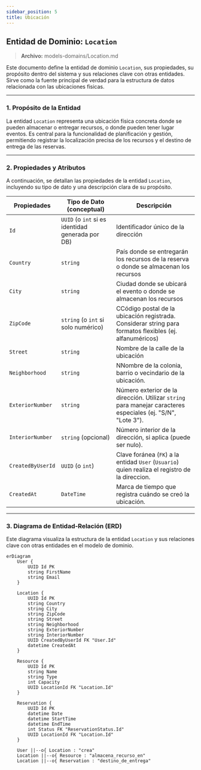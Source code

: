 ```yaml
---
sidebar_position: 5
title: Ubicación
---
```


## Entidad de Dominio: `Location`
> **Archivo:** models-domains/Location.md

Este documento define la entidad de dominio `Location`, sus propiedades, su propósito dentro del sistema y sus relaciones clave con otras entidades. Sirve como la fuente principal de verdad para la estructura de datos relacionada con las ubicaciones fisicas.

---
### 1. Propósito de la Entidad
La entidad `Location` representa una ubicación física concreta donde se pueden almacenar o entregar recursos, o donde pueden tener lugar eventos. Es central para la funcionalidad de planificación y gestión, permitiendo registrar la localización precisa de los recursos y el destino de entrega de las reservas.

---
### 2. Propiedades y Atributos
A continuación, se detallan las propiedades de la entidad `Location`, incluyendo su tipo de dato y una descripción clara de su propósito.



| Propiedades | Tipo de Dato (conceptual) | Descripción |
|-------------|---------------------------|-------------|
| `Id`  | `UUID` (o `int` si es identidad generada por DB) | Identificador único de la dirección |
| `Country` | `string` | País donde se entregarán los recursos de la reserva o donde se almacenan los recursos |
| `City` | `string` | Ciudad donde se ubicará el evento o donde se almacenan los recursos|
| `ZipCode` | `string` (o `int` si solo numérico) | CCódigo postal de la ubicación registrada. Considerar string para formatos flexibles (ej. alfanuméricos)|
| `Street` | `string` | Nombre de la calle de la ubicación |
| `Neighborhood` | `string` | NNombre de la colonia, barrio o vecindario de la ubicación.|
| `ExteriorNumber` | `string` | Número exterior de la dirección. Utilizar `string` para manejar caracteres especiales (ej. "S/N", "Lote 3").|
| `InteriorNumber` | `string` (opcional) |Número interior de la dirección, si aplica (puede ser nulo).|
| `CreatedByUserId` | `UUID` (o `int`) | Clave foránea (`FK`) a la entidad `User` (`Usuario`) quien realiza el registro de la direccion.|
| `CreatedAt` | `DateTime`   | Marca de tiempo que registra cuándo se creó la ubicación. |
---

### 3. Diagrama de Entidad-Relación (ERD)
Este diagrama visualiza la estructura de la entidad `Location` y sus relaciones clave con otras entidades en el modelo de dominio.

```mermaid
erDiagram
    User {
        UUID Id PK
        string FirstName
        string Email
    }
   
    Location {
        UUID Id PK
        string Country
        string City
        string ZipCode
        string Street
        string Neighborhood
        string ExteriorNumber
        string InteriorNumber
        UUID CreatedByUserId FK "User.Id"
        datetime CreatedAt
    }

    Resource {
        UUID Id PK
        string Name
        string Type
        int Capacity
        UUID LocationId FK "Location.Id"
    }

    Reservation {
        UUID Id PK
        datetime Date
        datetime StartTime
        datetime EndTime
        int Status FK "ReservationStatus.Id"
        UUID LocationId FK "Location.Id"
    }
    
    User ||--o{ Location : "crea"
    Location ||--o{ Resource : "almacena_recurso_en"
    Location ||--o{ Reservation : "destino_de_entrega"
```